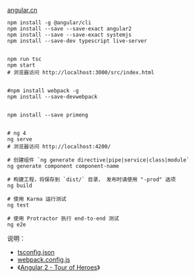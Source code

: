 


[angular.cn](https://angular.cn/)

```
npm install -g @angular/cli
npm install --save --save-exact angular2
npm install --save --save-exact systemjs
npm install --save-dev typescript live-server


npm run tsc
npm start
# 浏览器访问 http://localhost:3000/src/index.html


#npm install webpack -g
npm install --save-devwebpack 


npm install --save primeng


# ng 4
ng serve
# 浏览器访问 http://localhost:4200/

# 创建组件 `ng generate directive|pipe|service|class|module`
ng generate component component-name

# 构建工程，将保存到 `dist/` 目录， 发布时请使用 "-prod" 选项
ng build

# 使用 Karma 运行测试
ng test

# 使用 Protractor 执行 end-to-end 测试
ng e2e

```


说明：


* [tsconfig.json](http://www.typescriptlang.org/docs/handbook/tsconfig-json.html)
* [webpack.config.js](https://webpack.js.org/configuration/)
* 《[Angular 2 - Tour of Heroes](https://github.com/johnpapa/angular2-tour-of-heroes)》
